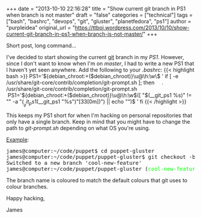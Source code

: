 +++
date = "2013-10-10 22:16:28"
title = "Show current git branch in PS1 when branch is not master"
draft = "false"
categories = ["technical"]
tags = ["bash", "bashrc", "devops", "git", "gluster", "planetfedora", "ps1"]
author = "purpleidea"
original_url = "https://ttboj.wordpress.com/2013/10/10/show-current-git-branch-in-ps1-when-branch-is-not-master/"
+++

Short post, long command...

I've decided to start showing the current <a title="git" href="http://github.com/purpleidea/">git</a> branch in my <em>PS1</em>. However, since I don't want to know when I'm on <em>master</em>, I had to write a new PS1 that I haven't yet seen anywhere. Add the following to your <em>.bashrc</em>:
{{< highlight bash >}}
PS1='${debian_chroot:+($debian_chroot)}\u@\h:\w\$ '
if [ -e /usr/share/git-core/contrib/completion/git-prompt.sh ]; then
    . /usr/share/git-core/contrib/completion/git-prompt.sh
    PS1='${debian_chroot:+($debian_chroot)}\u@\h:\w$([ "$(__git_ps1 %s)" != "" -a "$(__git_ps1 %s)" != "master" ] && (echo -e " (\[33[32m\]"$(__git_ps1 "%s")"\[33[0m\])") || echo "")\$ '
fi
{{< /highlight >}}

This keeps my PS1 short for when I'm hacking on personal repositories that only have a single branch. Keep in mind that you might have to change the path to <em>git-prompt.sh</em> depending on what OS you're using.

<span style="text-decoration:underline;">Example</span>:
<pre>
james@computer:~/code/puppet$ cd puppet-gluster
james@computer:~/code/puppet/puppet-gluster$ git checkout -b cool-new-feature
Switched to a new branch 'cool-new-feature'
james@computer:~/code/puppet/puppet-gluster (<span style="color:#00ff00;">cool-new-feature</span>)$ # tada !
</pre>
The branch name is coloured to match the default colours that git uses to colour branches.

Happy hacking,

James

